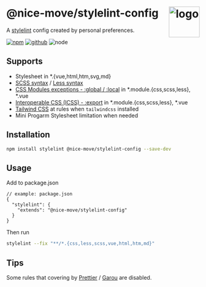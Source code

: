 # @nice-move/stylelint-config <img src="https://cdn.worldvectorlogo.com/logos/stylelint.svg" alt="logo" height="80" align="right">

A [stylelint] config created by personal preferences.

[![npm][npm-badge]][npm-url]
[![github][github-badge]][github-url]
![node][node-badge]

[stylelint]: https://stylelint.io/
[npm-url]: https://www.npmjs.com/package/@nice-move/stylelint-config
[npm-badge]: https://img.shields.io/npm/v/@nice-move/stylelint-config.svg?style=flat-square&logo=npm
[github-url]: https://github.com/nice-move/nice-move/tree/master/packages/stylelint-config
[github-badge]: https://img.shields.io/npm/l/@nice-move/stylelint-config.svg?style=flat-square&colorB=blue&logo=github
[node-badge]: https://img.shields.io/node/v/@nice-move/stylelint-config.svg?style=flat-square&colorB=green&logo=node.js

## Supports

- Stylesheet in \*.{vue,html,htm,svg,md}
- [SCSS syntax](https://sass-lang.com/documentation/syntax#scss) / [Less syntax](https://lesscss.org/#overview)
- [CSS Modules exceptions - :global / :local](https://github.com/css-modules/css-modules#exceptions) in \*.module.{css,scss,less}, \*.vue
- [Interoperable CSS (ICSS) - :export](https://github.com/css-modules/icss#export) in \*.module.{css,scss,less}, \*.vue
- [Tailwind CSS](https://tailwindcss.com/) at rules when `tailwindcss` installed
- Mini Progarm Stylesheet limitation when needed

## Installation

```bash
npm install stylelint @nice-move/stylelint-config --save-dev
```

## Usage

Add to package.json

```jsonc
// example: package.json
{
  "stylelint": {
    "extends": "@nice-move/stylelint-config"
  }
}
```

Then run

```sh
stylelint --fix "**/*.{css,less,scss,vue,html,htm,md}"
```

## Tips

Some rules that covering by [Prettier](https://prettier.io/) / [Garou](https://github.com/nice-move/garou) are disabled.

